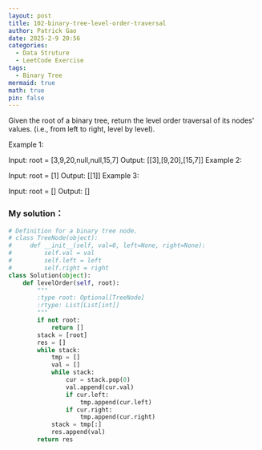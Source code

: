 ```yaml
---
layout: post
title: 102-binary-tree-level-order-traversal
author: Patrick Gao
date: 2025-2-9 20:56
categories:
  - Data Struture
  - LeetCode Exercise
tags:
  - Binary Tree
mermaid: true
math: true
pin: false
---
```

Given the root of a binary tree, return the level order traversal of its nodes' values. (i.e., from left to right, level by level).
 

Example 1:


Input: root = [3,9,20,null,null,15,7]
Output: [[3],[9,20],[15,7]]
Example 2:

Input: root = [1]
Output: [[1]]
Example 3:

Input: root = []
Output: []



### My solution：
```python
# Definition for a binary tree node.
# class TreeNode(object):
#     def __init__(self, val=0, left=None, right=None):
#         self.val = val
#         self.left = left
#         self.right = right
class Solution(object):
    def levelOrder(self, root):
        """
        :type root: Optional[TreeNode]
        :rtype: List[List[int]]
        """
        if not root:
            return []
        stack = [root]
        res = []
        while stack:
            tmp = []
            val = []
            while stack:
                cur = stack.pop(0)
                val.append(cur.val)
                if cur.left:
                    tmp.append(cur.left)
                if cur.right:
                    tmp.append(cur.right)
            stack = tmp[:]
            res.append(val)
        return res
            
```
        
